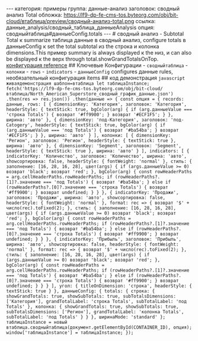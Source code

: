 --- категория: примеры группа: данные-анализ заголовок: сводный анализ Total обложка: https://lf9-dp-fe-cms-tos.byteorg.com/obj/bit-cloud/втаблица/preview/сводный-анализ-total.png ссылка: данные_analysis/сводный_таблица_данныеAnalysis опция: сводныйтаблица#данныеConfig.totals --- # сводный анализ - Subtotal Total к summarize таблица данные в сводный анализ, configure totals в данныеConfig к set the total subtotal из the строка и колонка dimensions.This пример summary is always displayed к the низ, и can also be displayed к the верх through total.showGrandTotalsOnTop. [конфигурация reference](../../опция/сводныйтаблица#данныеConfig.totals) ## Ключевые Конфигурации - `сводныйтаблица` - `колонки` - `rows` - `indicators` - `данныеConfig` configures данные rules, необязательный конфигурация items ## код демонстрация ```javascript живаядемонстрация шаблон=втаблица let таблицаInstance; fetch('https://lf9-dp-fe-cms-tos.byteorg.com/obj/bit-cloud/втаблица/North_American_Superstore_сводный_график_данные.json') .then(res => res.json()) .then(данные => { const опция = { records: данные, rows: [ { dimensionKey: 'Категория', заголовок: 'Категория', headerStyle: { textStick: true, bgColor(arg) { if (arg.данныеValue === 'строка Totals') { возврат '#ff9900'; } возврат '#ECF1F5'; } }, ширина: 'авто' }, { dimensionKey: 'под-Категория', заголовок: 'под-Catogery', headerStyle: { textStick: true, bgColor(arg) { if (arg.данныеValue === 'под Totals') { возврат '#ba54ba'; } возврат '#ECF1F5'; } }, ширина: 'авто' } ], колонки: [ { dimensionKey: 'Регион', заголовок: 'Регион', headerStyle: { textStick: true }, ширина: 'авто' }, { dimensionKey: 'Segment', заголовок: 'Segment', headerStyle: { textStick: true }, ширина: 'авто' } ], indicators: [ { indicatorKey: 'Количество', заголовок: 'Количество', ширина: 'авто', showсортировка: false, headerStyle: { fontWeight: 'normal' }, стиль: { заполнение: [16, 28, 16, 28], цвет(args) { if (args.данныеValue >= 0) возврат 'black'; возврат 'red'; }, bgColor(arg) { const rowHeaderPaths = arg.cellHeaderPaths.rowHeaderPaths; if (rowHeaderPaths?.[1]?.значение === 'под Totals') { возврат '#ba54ba'; } else if (rowHeaderPaths?.[0]?.значение === 'строка Totals') { возврат '#ff9900'; } возврат undefined; } } }, { indicatorKey: 'Продажи', заголовок: 'Продажи', ширина: 'авто', showсортировка: false, headerStyle: { fontWeight: 'normal' }, format: rec => { возврат '$' + число(rec).toFixed(2); }, стиль: { заполнение: [16, 28, 16, 28], цвет(args) { if (args.данныеValue >= 0) возврат 'black'; возврат 'red'; }, bgColor(arg) { const rowHeaderPaths = arg.cellHeaderPaths.rowHeaderPaths; if (rowHeaderPaths?.[1]?.значение === 'под Totals') { возврат '#ba54ba'; } else if (rowHeaderPaths?.[0]?.значение === 'строка Totals') { возврат '#ff9900'; } возврат undefined; } } }, { indicatorKey: 'Прибыль', заголовок: 'Прибыль', ширина: 'авто', showсортировка: false, headerStyle: { fontWeight: 'normal' }, format: rec => { возврат '$' + число(rec).toFixed(2); }, стиль: { заполнение: [16, 28, 16, 28], цвет(args) { if (args.данныеValue >= 0) возврат 'black'; возврат 'red'; }, bgColor(arg) { const rowHeaderPaths = arg.cellHeaderPaths.rowHeaderPaths; if (rowHeaderPaths?.[1]?.значение === 'под Totals') { возврат '#ba54ba'; } else if (rowHeaderPaths?.[0]?.значение === 'строка Totals') { возврат '#ff9900'; } возврат undefined; } } } ], угол: { titleOnDimension: 'строка', headerStyle: { textStick: true } }, данныеConfig: { totals: { строка: { showGrandTotals: true, showSubTotals: true, subTotalsDimensions: ['Категория'], grandTotalLabel: 'строка Totals', subTotalLabel: 'под Totals' }, колонка: { showGrandTotals: true, showSubTotals: true, subTotalsDimensions: ['Регион'], grandTotalLabel: 'колонка Totals', subTotalLabel: 'под Totals' } } }, ширинаMode: 'standard' }; таблицаInstance = новый втаблица.сводныйтаблица(документ.getElementById(CONTAINER_ID), опция); window['таблицаInstance'] = таблицаInstance; }); ``` 